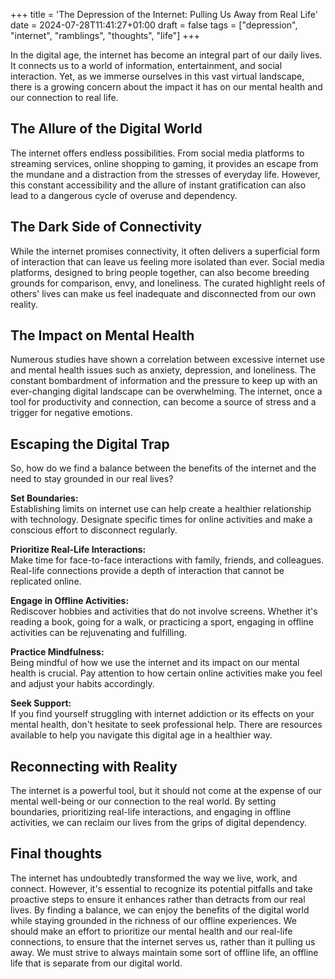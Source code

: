 +++
title = 'The Depression of the Internet: Pulling Us Away from Real Life'
date = 2024-07-28T11:41:27+01:00
draft = false
tags = ["depression", "internet", "ramblings", "thoughts", "life"]
+++

In the digital age, the internet has become an integral part of our daily lives. It connects us to a world of information, entertainment, and social interaction. Yet, as we immerse ourselves in this vast virtual landscape, there is a growing concern about the impact it has on our mental health and our connection to real life.

## The Allure of the Digital World

The internet offers endless possibilities. From social media platforms to streaming services, online shopping to gaming, it provides an escape from the mundane and a distraction from the stresses of everyday life. However, this constant accessibility and the allure of instant gratification can also lead to a dangerous cycle of overuse and dependency.

## The Dark Side of Connectivity

While the internet promises connectivity, it often delivers a superficial form of interaction that can leave us feeling more isolated than ever. Social media platforms, designed to bring people together, can also become breeding grounds for comparison, envy, and loneliness. The curated highlight reels of others' lives can make us feel inadequate and disconnected from our own reality.

## The Impact on Mental Health

Numerous studies have shown a correlation between excessive internet use and mental health issues such as anxiety, depression, and loneliness. The constant bombardment of information and the pressure to keep up with an ever-changing digital landscape can be overwhelming. The internet, once a tool for productivity and connection, can become a source of stress and a trigger for negative emotions.

## Escaping the Digital Trap

So, how do we find a balance between the benefits of the internet and the need to stay grounded in our real lives?

**Set Boundaries:**  
Establishing limits on internet use can help create a healthier relationship with technology. Designate specific times for online activities and make a conscious effort to disconnect regularly.

**Prioritize Real-Life Interactions:**  
Make time for face-to-face interactions with family, friends, and colleagues. Real-life connections provide a depth of interaction that cannot be replicated online.

**Engage in Offline Activities:**  
Rediscover hobbies and activities that do not involve screens. Whether it's reading a book, going for a walk, or practicing a sport, engaging in offline activities can be rejuvenating and fulfilling.

**Practice Mindfulness:**  
Being mindful of how we use the internet and its impact on our mental health is crucial. Pay attention to how certain online activities make you feel and adjust your habits accordingly.

**Seek Support:**  
If you find yourself struggling with internet addiction or its effects on your mental health, don't hesitate to seek professional help. There are resources available to help you navigate this digital age in a healthier way.

## Reconnecting with Reality

The internet is a powerful tool, but it should not come at the expense of our mental well-being or our connection to the real world. By setting boundaries, prioritizing real-life interactions, and engaging in offline activities, we can reclaim our lives from the grips of digital dependency.

## Final thoughts

The internet has undoubtedly transformed the way we live, work, and connect. However, it's essential to recognize its potential pitfalls and take proactive steps to ensure it enhances rather than detracts from our real lives. By finding a balance, we can enjoy the benefits of the digital world while staying grounded in the richness of our offline experiences. We should make an effort to prioritize our mental health and our real-life connections, to ensure that the internet serves us, rather than it pulling us away. We must strive to always maintain some sort of offline life, an offline life that is separate from our digital world.